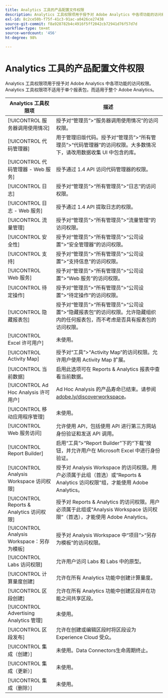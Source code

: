 ```yaml
---
title: Analytics 工具的产品配置文件权限
description: Analytics 工具权限项用于授予对 Adobe Analytics 中各项功能的访问权限。
exl-id: 8c2ce50b-f75f-41c3-91ac-a0426ce27438
source-git-commit: f8a928782b4c4916f5ff2042cb72941d76f57d7d
workflow-type: tm+mt
source-wordcount: '456'
ht-degree: 98%

---
```


# Analytics 工具的产品配置文件权限

Analytics 工具权限项用于授予对 Adobe Analytics 中各项功能的访问权限。Analytics 工具权限项不适用于单个报表包，而适用于整个 Adobe Analytics。

| Analytics 工具权限项 | 描述 |
|----|----|
| [!UICONTROL 服务器调用使用情况] | 授予对“管理员”>“服务器调用使用情况”的访问权限。 |
| [!UICONTROL 代码管理器] | 用于管理旧版代码。授予对“管理员”>“所有管理员”>“代码管理器”的访问权限。大多数情况下，请改用数据收集 UI 中包含的库。 |
| [!UICONTROL 代码管理器 - Web 服务] | 授予通过 1.4 API 访问代码管理器的权限。 |
| [!UICONTROL 日志] | 授予对“管理员”>“所有管理员”>“日志”的访问权限。 |
| [!UICONTROL 日志 - Web 服务] | 授予通过 1.4 API 提取日志的权限。 |
| [!UICONTROL 流量管理] | 授予对“管理员”>“所有管理员”>“流量管理”的访问权限。 |
| [!UICONTROL 安全性] | 授予对“管理员”>“所有管理员”>“公司设置”>“安全管理器”的访问权限。 |
| [!UICONTROL 支持] | 授予对“管理员”>“所有管理员”>“公司设置”>“支持信息”的访问权限。 |
| [!UICONTROL Web 服务] | 授予对“管理员”>“所有管理员”>“公司设置”>“Web 服务”的访问权限。 |
| [!UICONTROL 待定操作] | 授予对“管理员”>“所有管理员”>“公司设置”>“待定操作”的访问权限。 |
| [!UICONTROL 隐藏报表包] | 授予对“管理员”>“所有管理员”>“公司设置”>“隐藏报表包”的访问权限。允许隐藏组织内的任何报表包，而不考虑是否具有报表包的访问权限。 |
| [!UICONTROL Excel 许可用户] | 未使用。 |
| [!UICONTROL Activity Map] | 授予对“工具”>“Activity Map”的访问权限。允许用户使用 Activity Map 扩展。 |
| [!UICONTROL 当前数据] | 启用此选项可在 Reports &amp; Analytics 报表中查看当前数据。 |
| [!UICONTROL Ad Hoc Analysis 许可用户] | Ad Hoc Analysis 的产品寿命已结束。请参阅 [adobe.ly/discoverworkspace](https://adobe.ly/discoverworkspace)。 |
| [!UICONTROL 移动应用程序管理] | 未使用。 |
| [!UICONTROL Web 服务访问] | 允许使用 API，包括使用 API 进行第三方网站身份验证和发送 API 调用。 |
| [!UICONTROL Report Builder] | 启用“工具”>“Report Builder”下的“下载”按钮，并允许用户在 Microsoft Excel 中进行身份验证。 |
| [!UICONTROL Analysis Workspace 访问权限] | 授予对 Analysis Workspace 的访问权限。用户必须属于此组（首选）或“Reports &amp; Analytics 访问权限”组，才能使用 Adobe Analytics。 |
| [!UICONTROL Reports &amp; Analytics 访问权限] | 授予对 Reports &amp; Analytics 的访问权限。用户必须属于此组或“Analysis Workspace 访问权限”（首选），才能使用 Adobe Analytics。 |
| [!UICONTROL Analysis Workspace：另存为模板] | 授予对 Analysis Workspace 中“项目”>“另存为模板”的访问权限。 |
| [!UICONTROL Labs 访问权限] | 允许用户访问 Labs 和 Labs 中的原型。 |
| [!UICONTROL 计算量度创建] | 允许在所有 Analytics 功能中创建计算量度。 |
| [!UICONTROL 区段创建] | 允许在所有 Analytics 功能中创建区段并在功能之间共享区段。 |
| [!UICONTROL Advertising Analytics 管理] | 未使用。 |
| [!UICONTROL 区段发布] | 允许在创建或编辑区段时将区段设为 Experience Cloud 受众。 |
| [!UICONTROL 集成（创建）] | 未使用。Data Connectors生命周期终止。 |
| [!UICONTROL 集成（更新）] | 未使用。 |
| [!UICONTROL 集成（删除）] | 未使用。 |
